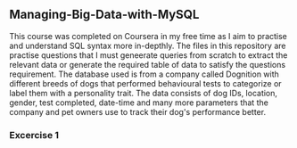 ## Managing-Big-Data-with-MySQL
This course was completed on Coursera in my free time as I aim to practise and understand SQL syntax more in-depthly. 
The files in this repository are practise questions that I must geneerate queries from scratch to extract the relevant data or generate the required table of data to satisfy the questions requirement. The database used is from a company called Dognition with different breeds of dogs that performed behavioural tests to categorize or label them with a personality trait. The data consists of dog IDs, location, gender, test completed, date-time and many more parameters that the company and pet owners use to track their dog's performance better.

### Excercise 1
